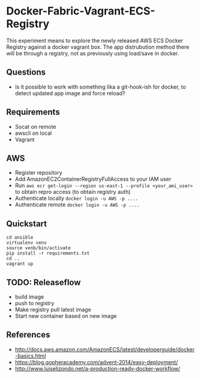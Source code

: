# Docker-Fabric-Vagrant-ECS-Registry

This experiment means to explore the newly released AWS ECS Docker Registry against a docker vagrant box. The app distrubution method there will be through a registry, not as previously using load/save in docker.

## Questions
- Is it possible to work with something lika a git-hook-ish for docker, to detect updated app image and force reload?

## Requirements
- Socat on remote
- awscli on local
- Vagrant


## AWS
- Register repository
- Add AmazonEC2ContainerRegistryFullAccess to your IAM user
- Run `aws ecr get-login --region us-east-1 --profile <your_ami_user>` to obtain repro access (to obtain registry auth)
- Authenticate locally `docker login -u AWS -p ....`
- Authenticate remote `docker login -u AWS -p ....`


## Quickstart
```
cd ansible
virtualenv venv
source venb/bin/activate
pip install -r requirements.txt
cd ..
vagrant up
```

## TODO: Releaseflow
- build image
- push to registry
- Make registry pull latest image
- Start new container based on new image


## References
- http://docs.aws.amazon.com/AmazonECS/latest/developerguide/docker-basics.html
- https://blog.gopheracademy.com/advent-2014/easy-deployment/
- http://www.luiselizondo.net/a-production-ready-docker-workflow/
